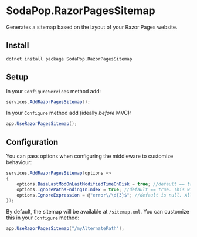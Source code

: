 # SodaPop.RazorPagesSitemap

Generates a sitemap based on the layout of your Razor Pages website.

## Install

```
dotnet install package SodaPop.RazorPagesSitemap
```

## Setup

In your `ConfigureServices` method add:

```csharp
services.AddRazorPagesSitemap();
```

In your `Configure` method add (ideally _before_ MVC):
```csharp
app.UseRazorPagesSitemap();
```

## Configuration

You can pass options when configuring the middleware to customize behaviour:

```csharp
services.AddRazorPagesSitemap(options =>
{
    options.BaseLastModOnLastModifiedTimeOnDisk = true; //default == true. This will set the <lastmod /> element to be based on the last modified time on disk
    options.IgnorePathsEndingInIndex = true; //default == true. This will avoid adding duplicate from matching `/mypath` and `/mypath/index`
    options.IgnoreExpression = @"error\/\d{3}$"; //default is null. Allows you to opt out certain patch matches based on regular expressions. In this case we're skipping the pages matching /error/123
});
```

By default, the sitemap will be available at `/sitemap.xml`. You can customize this in your `Configure` method:

```csharp
app.UseRazorPagesSitemap("/myAlternatePath");
```

